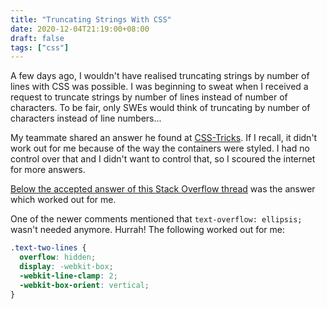 ```yaml
---
title: "Truncating Strings With CSS"
date: 2020-12-04T21:19:00+08:00
draft: false
tags: ["css"]
---
```

A few days ago, I wouldn't have realised truncating strings by number of lines with CSS was possible. I was beginning to sweat when I received a request to truncate strings by number of lines instead of number of characters. To be fair, only SWEs would think of truncating by number of characters instead of line numbers...

My teammate shared an answer he found at [CSS-Tricks](https://css-tricks.com/snippets/css/truncate-string-with-ellipsis/). If I recall, it didn't work out for me because of the way the containers were styled. I had no control over that and I didn't want to control that, so I scoured the internet for more answers.

[Below the accepted answer of this Stack Overflow thread](https://stackoverflow.com/questions/5269713/css-ellipsis-on-second-line) was the answer which worked out for me.

One of the newer comments mentioned that `text-overflow: ellipsis;` wasn't needed anymore. Hurrah! The following worked out for me:

```css
.text-two-lines {
  overflow: hidden;
  display: -webkit-box;
  -webkit-line-clamp: 2;
  -webkit-box-orient: vertical;
}
```
